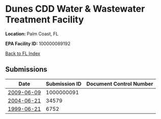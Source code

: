 # Dunes CDD Water & Wastewater Treatment Facility

**Location:** Palm Coast, FL

**EPA Facility ID:** 100000089192

[Back to FL Index](../../index.md)

## Submissions

| Date | Submission ID | Document Control Number |
|------|--------------|-------------------------|
| [2009-06-09](submissions/1000000091.md) | 1000000091 |  |
| [2004-06-21](submissions/34579.md) | 34579 |  |
| [1999-06-21](submissions/6752.md) | 6752 |  |
